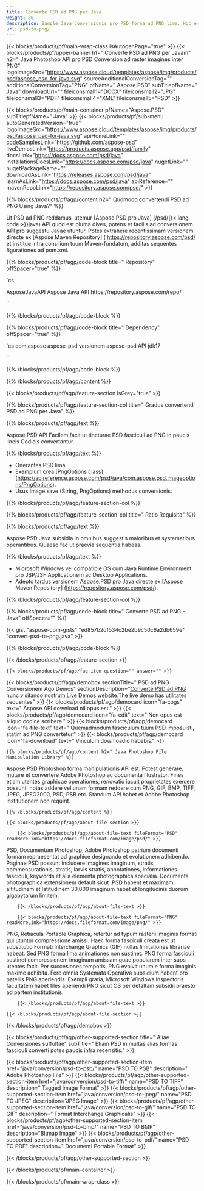 ```yaml
---
title: Converte PSD ad PNG per Java
weight: 80
description: Sample Java conversionis pro PSD forma ad PNG lima. Hoc exemplo utere codice ad PNG convertendi PSD ad PNG intra quamlibet Telam vel Desktop Java in applicatione subnixa.
url: psd-to-png/
---
```


{{< blocks/products/pf/main-wrap-class isAutogenPage="true" >}}
{{< blocks/products/pf/upper-banner h1=" Converte PSD ad PNG per Javam" h2=" Java Photoshop API pro PSD Conversion ad raster imagines inter PNG" logoImageSrc="https://www.aspose.cloud/templates/aspose/img/products/psd/aspose_psd-for-java.svg" sourceAdditionalConversionTag="" additionalConversionTag="PNG" pfName=" Aspose.PSD" subTitlepfName=" Java" downloadUrl="" fileiconsmall1="DOCX" fileiconsmall2="JPG" fileiconsmall3="PDF" fileiconsmall4="XML" fileiconsmall5="PSD" >}}

{{< blocks/products/pf/main-container pfName="Aspose.PSD" subTitlepfName=" Java" >}}
{{< blocks/products/pf/sub-menu autoGeneratedVersion="true" logoImageSrc="https://www.aspose.cloud/templates/aspose/img/products/psd/aspose_psd-for-java.svg" apiHomeLink="" codeSamplesLink="https://github.com/aspose-psd" liveDemosLink="https://products.aspose.app/psd/family" docsLink="https://docs.aspose.com/psd/java" installationsDocsLink="https://docs.aspose.com/psd/java" nugetLink="" nugetPackageName="" downloadAsLink="https://releases.aspose.com/psd/java" learnAsLink="https://docs.aspose.com/psd/java" apiReference="" mavenRepoLink="https://repository.aspose.com/psd/" >}}

{{% blocks/products/pf/agp/content h2=" Quomodo convertendi PSD ad PNG Using Java?" %}}

 Ut PSD ad PNG reddamus, utemur
 [Aspose.PSD pro Java] (/psd/{{< lang-code >}}java)
 API quod est pluma dives, potens et facilis ad conversionem API pro suggestu Javae utuntur. Potes extrahere recentissimam versionem directe ex
 [Aspose Maven Repository] ( https://repository.aspose.com/psd/
 et institue intra consilium tuum Maven-fundatum, additas sequentes figurationes ad pom.xml.

{{% blocks/products/pf/agp/code-block title=" Repository" offSpacer="true" %}}

`cs

<repository>
<id>AsposeJavaAPI</id>
<name>Aspose Java API</name>
<url> https://repository.aspose.com/repo/</url>
</repository>

``

{{% /blocks/products/pf/agp/code-block %}}

{{% blocks/products/pf/agp/code-block title=" Dependency" offSpacer="true" %}}

`cs
<dependency>
<groupId>com.aspose</groupId>
<artifactId>aspose-psd</artifactId>
<version> versionem aspose-psd API</version>
<classifier>jdk17</classifier>
</dependency>

``

{{% /blocks/products/pf/agp/code-block %}}

{{% /blocks/products/pf/agp/content %}}

{{< blocks/products/pf/agp/feature-section isGrey="true" >}}

{{% blocks/products/pf/agp/feature-section-col title=" Gradus convertendi PSD ad PNG per Java" %}}

{{% blocks/products/pf/agp/text %}}

 Aspose.PSD API Facilem facit ut tincturae PSD fasciculi ad PNG in paucis lineis Codicis convertantur.

{{% /blocks/products/pf/agp/text %}}

- Onerantes PSD lima
- Exemplum crea [PngOptions class] (https://apireference.aspose.com/psd/java/com.aspose.psd.imageoptions/PngOptions).
- Usus Image.save (String, PngOptions) methodus conversionis.

{{% /blocks/products/pf/agp/feature-section-col %}}

{{% blocks/products/pf/agp/feature-section-col title=" Ratio Requisita" %}}

{{% blocks/products/pf/agp/text %}}

 Aspose.PSD Java subsidia in omnibus suggestis maioribus et systematibus operantibus. Quaeso fac ut praevia sequentia habeas.

{{% /blocks/products/pf/agp/text %}}

- Microsoft Windows vel compatible OS cum Java Runtime Environment pro JSP/JSF Applicationem ac Desktop Applications.
- Adepto tardus versionem Aspose.PSD pro Java directe ex
 [Aspose Maven Repository] (https://repository.aspose.com/psd/).

{{% /blocks/products/pf/agp/feature-section-col %}}

{{% blocks/products/pf/agp/code-block title=" Converte PSD ad PNG - Java" offSpacer="" %}}

{{< gist "aspose-com-gists" "ed857b2df534c2be2b9c50c6a2db659e" "convert-psd-to-png.java" >}}

{{% /blocks/products/pf/agp/code-block %}}

{{< /blocks/products/pf/agp/feature-section >}}

    {{< blocks/products/pf/agp/faq-item question="" answer="" >}}
 

<!-- aboutfile Starts -->

{{< blocks/products/pf/agp/demobox sectionTitle=" PSD ad PNG Conversionem Ago Demos" sectionDescription="[Converte PSD ad PNG](https://products.aspose.app/psd/conversion/psd-to-png) nunc visitando nostrum Live Demos website.The live demo has utilitates sequentes" >}}
        {{< blocks/products/pf/agp/democard icon="fa-cogs" text=" Aspose API download nil opus est." >}}
        {{< blocks/products/pf/agp/democard icon="fa-edit" text=" Non opus est aliquo codice scribere." >}}
        {{< blocks/products/pf/agp/democard icon="fa-file-text" text=" Quemadmodum fasciculum tuum PSD imposuisti, statim ad PNG convertetur." >}}
        {{< blocks/products/pf/agp/democard icon="fa-download" text=" Vinculum downloadio habebis." >}}

    {{% blocks/products/pf/agp/content h2=" Java Photoshop File Manipulation Library" %}}

 Aspose.PSD Photoshop forma manipulationis API est. Potest generare, mutare et convertere Adobe Photoshop ac documenta Illustrator. Fines etiam utentes graphicae operationes, renovatio iacuit proprietates exercere possunt, notas addere vel unam formam reddere cum PNG, GIF, BMP, TIFF, JPEG, JPEG2000, PSD, PSB etc. Standum API habet et Adobe Photoshop institutionem non requirit.



    {{% /blocks/products/pf/agp/content %}}

    {{< blocks/products/pf/agp/about-file-section >}}

        {{< blocks/products/pf/agp/about-file-text fileFormat="PSD" readMoreLink="https://docs.fileformat.com/image/psd/" >}}

PSD, Documentum Photoshop, Adobe Photoshop patrium documenti formam repraesentat ad graphice designando et evolutionem adhibendo. Paginae PSD possunt includere imagines imaginum, stratis, commensurationis, stratis, larvis stratis, annotationes, informationes fasciculi, keywords et alia elementa photographica specialia. Documenta photographica extensionem default sicut .PSD habent et maximam altitudinem et latitudinem 30,000 imaginum habet et longitudinis duorum gigabytarum limitem.


        {{< /blocks/products/pf/agp/about-file-text >}}

        {{< blocks/products/pf/agp/about-file-text fileFormat="PNG" readMoreLink="https://docs.fileformat.com/image/png/" >}}

PNG, Retiacula Portable Graphica, refertur ad typum rasterii imaginis formati qui utuntur compressione amissi. Haec forma fasciculi creata est ut substitutio Formati Interchange Graphics (GIF) nullas limitationes librariae habeat. Sed PNG forma lima animationes non sustinet. PNG forma fasciculi sustinet compressionem imaginum amissam quae popularem inter suos utentes facit. Per succesiones temporis, PNG evolvit unum e forma imaginis maxime adhibita. Fere omnia Systemata Operativa subsidium habent pro patellis PNG aperiendis. Exempli gratia, Microsoft Windows inspectoris facultatem habet files aperiendi PNG sicut OS per defaltam subsidii praesto ad partem institutionis.


        {{< /blocks/products/pf/agp/about-file-text >}}

    {{< /blocks/products/pf/agp/about-file-section >}}

{{< /blocks/products/pf/agp/demobox >}}

<!-- aboutfile Ends -->

{{< blocks/products/pf/agp/other-supported-section title=" Aliae Conversiones suffultae" subTitle=" Etiam PSD in multas alias formas fasciculi converti potes paucis infra recensitis." >}}

{{< blocks/products/pf/agp/other-supported-section-item href="java/conversion/psd-to-psb/" name="PSD TO PSB" description=" Adobe Photoshop File" >}}
{{< blocks/products/pf/agp/other-supported-section-item href="java/conversion/psd-to-tiff/" name="PSD TO TIFF" description=" Tagged Image Format" >}}
{{< blocks/products/pf/agp/other-supported-section-item href="java/conversion/psd-to-jpeg/" name="PSD TO JPEG" description="JPEG Image" >}}
{{< blocks/products/pf/agp/other-supported-section-item href="java/conversion/psd-to-gif/" name="PSD TO GIF" description=" Format Interchange Graphicalis" >}}
{{< blocks/products/pf/agp/other-supported-section-item href="java/conversion/psd-to-bmp/" name="PSD TO BMP" description="Bitmap Image" >}}
{{< blocks/products/pf/agp/other-supported-section-item href="java/conversion/psd-to-pdf/" name="PSD TO PDF" description=" Documenti Portable Format" >}}

{{< /blocks/products/pf/agp/other-supported-section >}}

{{< /blocks/products/pf/main-container >}}
    
{{< /blocks/products/pf/main-wrap-class >}}
